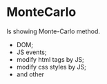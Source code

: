# MonteCarlo
Is showing Monte-Carlo method.
- DOM;
- JS events;
- modify html tags by JS;
- modify css styles by JS;
- and other
